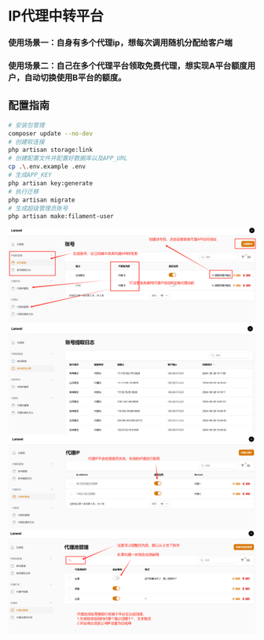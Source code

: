 # IP代理中转平台

### 使用场景一：自身有多个代理ip，想每次调用随机分配给客户端
### 使用场景二：自己在多个代理平台领取免费代理，想实现A平台额度用户，自动切换使用B平台的额度。

## 配置指南

```bash
# 安装包管理
composer update --no-dev
# 创建软连接
php artisan storage:link
# 创建配置文件并配置好数据库以及APP_URL
cp .\.env.example .env
# 生成APP_KEY
php artisan key:generate
# 执行迁移
php artisan migrate
# 生成超级管理员账号
php artisan make:filament-user
```


![img.png](img.png)
![img_1.png](img_1.png)
![img_2.png](img_2.png)
![img_3.png](img_3.png)
